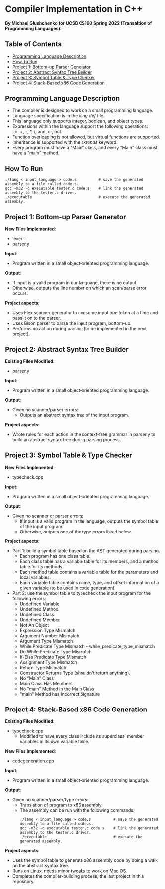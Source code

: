 # Compiler Implementation in C++
#### By Michael Glushchenko for UCSB CS160 Spring 2022 (Transaltion of Programming Languages).

## Table of Contents
* [Programming Language Description](https://github.com/mglush/code_generation/blob/main/README.md#how-to-run)
* [How To Run](https://github.com/mglush/code_generation/blob/main/README.md#how-to-run)
* [Project 1: Bottom-up Parser Generator](https://github.com/mglush/code_generation/blob/main/README.md#project-1-bottom-up-parser-generator)
* [Project 2: Abstract Syntax Tree Builder](https://github.com/mglush/code_generation/blob/main/README.md#project-2-abstract-syntax-tree-builder)
* [Project 3: Symbol Table & Type Checker](https://github.com/mglush/code_generation/blob/main/README.md#project-3-symbol-table-type-checker)
* [Project 4: Stack-Based x86 Code Generation](https://github.com/mglush/code_generation/blob/main/README.md#project-4-stack-based-x86-code-generation)

## Programming Language Description
  - The compiler is designed to work on a small programming language.
  - Language specification is in the *lang.def* file.
  - This language only supports integer, boolean, and object types.
  - Expressions within the language support the following operations:
    - +, -, *, /, and, or, not.
  - Function overloading is not allowed, but virtual functions are supported.
  - Inheritance is supported with the *extends* keyword.
  - Every program must have a "Main" class, and every "Main" class must have a "main" method.

## How To Run
~~~
./lang < input_language > code.s          # save the generated assembly to a file called code.s.
gcc -m32 -o executable tester.c code.s    # link the generated assembly to the tester.c driver.
./executable                              # execute the generated assembly.
~~~

## Project 1: Bottom-up Parser Generator
**New Files Implemented**:
  - lexer.l
  - parser.y

**Input**:
  - Program written in a small object-oriented programming language.

**Output**:
  - If input is a valid program in our language, there is no output.
  - Otherwise, outputs the line number on which an scan/parse error occurs.

**Project aspects**:
  - Uses Flex scanner generator to consume input one token at a time and pass it on to the parser.
  - Uses Bison parser to parse the input program, bottom-up.
  - Performs no action during parsing (to be implemented in the next project).

## Project 2: Abstract Syntax Tree Builder
**Existing Files Modified**:
  - parser.y

**Input**:
  - Program written in a small object-oriented programming language.

**Output**:
  - Given no scanner/parser errors:
    - Outputs an abstract syntax tree of the input program.

**Project aspects**:
  - Wrote rules for each action in the context-free grammar in parser.y to build an abstract syntax tree during parsing process.

## Project 3: Symbol Table & Type Checker
**New Files Implenented**:
  - typecheck.cpp

**Input**:
  - Program written in a small object-oriented programming language.

**Output**:
  - Given no scanner or parser errors:
    - If input is a valid program in the language, outputs the symbol table of the input program.
    - Otherwise, outputs one of the type errors listed below.

**Project aspects**:
  - Part 1: build a symbol table based on the AST generated during parsing.
    - Each program has one class table.
    - Each class table has a variable table for its members, and a method table for its methods.
    - Each method table contains a variable table for the parameters and local variables.
    - Each variable table contains name, type, and offset information of a given variable (to be used in code generation).
  - Part 2: use the symbol table to typecheck the input program for the following errors:
    - Undefined Variable
    - Undefined Method
    - Undefined Class
    - Undefined Member
    - Not An Object
    - Expression Type Mismatch
    - Argument Number Mismatch
    - Argument Type Mismatch
    - While Predicate Type Mismatch - while_predicate_type_mismatch
    - Do While Predicate Type Mismatch
    - If-Else Predicate Type Mismatch
    - Assignment Type Mismatch
    - Return Type Mismatch
    - Constructor Returns Type (shouldn't return anything).
    - No "Main" Class
    - Main Class Has Members
    - No "main" Method in the Main Class
    - "main" Method has Incorrect Signature

## Project 4: Stack-Based x86 Code Generation
**Existing Files Modified**:
  - typecheck.cpp
    - Modified to have every class include its superclass' member variables in its own variable table.

**New Files Implemented**:
  - codegeneration.cpp

**Input**:
  - Program written in a small object-oriented programming language.

**Output**:
  - Given no scanner/parser/type errors:
    - Translation of program to x86 assembly.
    - The assembly can be run with the following commands:
      ~~~
      ./lang < input_language > code.s          # save the generated assembly to a file called code.s.
      gcc -m32 -o executable tester.c code.s    # link the generated assembly to the tester.c driver.
      ./executable                              # execute the generated assembly.
      ~~~

**Project aspects**:
  - Uses the symbol table to generate x86 assembly code by doing a walk on the abstract syntax tree.
  - Runs on Linux, needs minor tweaks to work on Mac OS.
  - Completes the compiler-building process; the last project in this repository.
